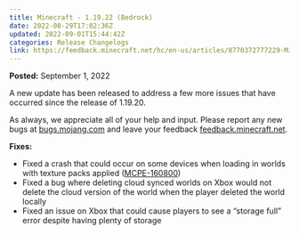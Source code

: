 ```yaml
---
title: Minecraft - 1.19.22 (Bedrock)
date: 2022-08-29T17:02:36Z
updated: 2022-09-01T15:44:42Z
categories: Release Changelogs
link: https://feedback.minecraft.net/hc/en-us/articles/8770372777229-Minecraft-1-19-22-Bedrock-
---
```


**Posted:** September 1, 2022

A new update has been released to address a few more issues that have occurred since the release of 1.19.20.

As always, we appreciate all of your help and input. Please report any new bugs at [bugs.mojang.com](http://bugs.mojang.com/) and leave your feedback [feedback.minecraft.net](http://feedback.minecraft.net/).

**Fixes:**

- Fixed a crash that could occur on some devices when loading in worlds with texture packs applied ([MCPE-160800](https://bugs.mojang.com/browse/MCPE-160800))
- Fixed a bug where deleting cloud synced worlds on Xbox would not delete the cloud version of the world when the player deleted the world locally
- Fixed an issue on Xbox that could cause players to see a “storage full” error despite having plenty of storage
